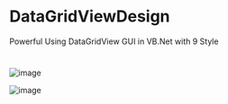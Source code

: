 # DataGridViewDesign
Powerful Using DataGridView GUI in VB.Net with 9 Style 

# 


![image](https://user-images.githubusercontent.com/11950802/150759285-3c2b7c56-25ad-4ec3-a930-e5c8fe119d07.png)


![image](https://user-images.githubusercontent.com/11950802/150758970-26371d77-af9c-43b6-8961-22c566b89e70.png)
